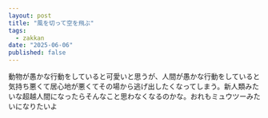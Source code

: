 ```yaml
---
layout: post
title: "風を切って空を飛ぶ"
tags:
  - zakkan
date: "2025-06-06"
published: false
---
```

動物が愚かな行動をしていると可愛いと思うが、人間が愚かな行動をしていると気持ち悪くて居心地が悪くてその場から逃げ出したくなってしまう。新人類みたいな超越人間になったらそんなこと思わなくなるのかな。おれもミュウツーみたいになりたいよ
